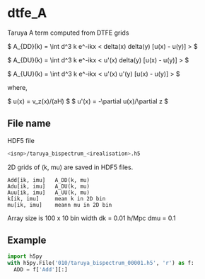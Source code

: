 dtfe_A
======

Taruya A term computed from DTFE grids

$ A_{DD}(k) = \int d^3 k e^-ikx < delta(x) delta(y) [u(x) - u(y)] > $

$ A_{DU}(k) = \int d^3 k e^-ikx < u'(x) delta(y) [u(x) - u(y)] > $

$ A_{UU}(k) = \int d^3 k e^-ikx < u'(x) u'(y) [u(x) - u(y)] > $

where,

$ u(x) = v_z(x)/(aH) $
$ u'(x) = -\partial u(x)/\partial z $

## File name

HDF5 file

```bash
<isnp>/taruya_bispectrum_<irealisation>.h5
```

2D grids of (k, mu) are saved in HDF5 files.

```text
Add[ik, imu]   A_DD(k, mu)
Adu[ik, imu]   A_DU(k, mu)
Auu[ik, imu]   A_UU(k, mu)
k[ik, imu]     mean k in 2D bin
mu[ik, imu]    meann mu in 2D bin
```

Array size is 100 x 10
bin width dk = 0.01 h/Mpc
          dmu = 0.1

## Example

```python
import h5py
with h5py.File('010/taruya_bispectrum_00001.h5', 'r') as f:
  ADD = f['Add'][:]
```
